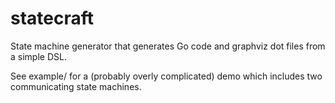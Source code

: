 # statecraft
State machine generator that generates Go code and graphviz dot files from
a simple DSL.

See example/ for a (probably overly complicated) demo which includes
two communicating state machines.
